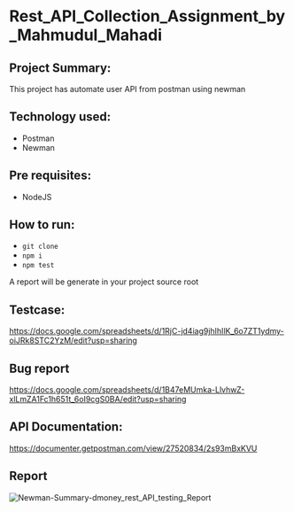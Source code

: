 # Rest_API_Collection_Assignment_by_Mahmudul_Mahadi

## Project Summary:
This project has automate user API from postman using newman

## Technology used:
- Postman
- Newman

## Pre requisites:
- NodeJS

## How to run:
- ``` git clone ```
- ``` npm i ```
- ``` npm test ```

A report will be generate in your project source root

## Testcase:
https://docs.google.com/spreadsheets/d/1RjC-jd4iag9jhIhIlK_6o7ZT1ydmy-oiJRk8STC2YzM/edit?usp=sharing

## Bug report
https://docs.google.com/spreadsheets/d/1B47eMUmka-LlvhwZ-xlLmZA1Fc1h651t_6oI9cgS0BA/edit?usp=sharing

## API Documentation:
https://documenter.getpostman.com/view/27520834/2s93mBxKVU

## Report
![Newman-Summary-dmoney_rest_API_testing_Report](https://github.com/mhm3990/Rest_API_Collection_Assignment_by_Mahmudul_Mahadi/assets/48542736/68855031-88dc-4662-89c8-0817ca04f6d7)
